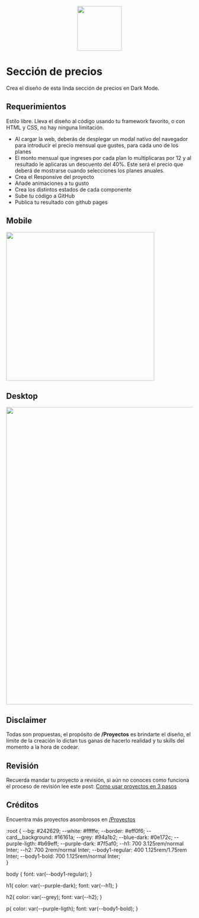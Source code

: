 <div align="center">
<img width="120px"  src="https://raw.githubusercontent.com/no-te-rindas/logo/main/Logo/LeonidasEsteban-destello-envolvente-cuadrada.png" />
</div>

# Sección de precios
Crea el diseño de esta linda sección de precios en Dark Mode.

## Requerimientos
Estilo libre. Lleva el diseño al código usando tu framework favorito, o con HTML y CSS, no hay ninguna limitación.

- Al cargar la web, deberás de desplegar un modal nativo del navegador para introducir el precio mensual que gustes, para cada uno de los planes
- El monto mensual que ingreses por cada plan lo multiplicaras por 12 y al resultado le aplicaras un descuento del 40%. Este será el precio que deberá de mostrarse cuando selecciones los planes anuales.
- Crea el Responsive del proyecto
- Añade animaciones a tu gusto
- Crea los distintos estados de cada componente
- Sube tu código a GitHub
- Publica tu resultado con github pages

## Mobile

<img width="400px" src="https://raw.githubusercontent.com/uxcristopher/imagenes/main/Readmes/Seccio%CC%81n%20de%20precios/Mobile.jpg"/>

## Desktop

<img width="800px" src="https://raw.githubusercontent.com/uxcristopher/imagenes/main/Readmes/Seccio%CC%81n%20de%20precios/Desktop.jpg"/>

## Disclaimer

Todas son propuestas, el propósito de **/Proyectos** es brindarte el diseño, el límite de la creación lo dictan tus ganas de hacerlo realidad y tu skills del momento a la hora de codear.


## Revisión

Recuerda mandar tu proyecto a revisión, si aún no conoces como funciona el proceso de revisión lee este post: [Como usar proyectos en 3 pasos](https://leonidasesteban.com/blog/como-usar-proyectos-en-3-pasos)

## Créditos

Encuentra más proyectos asombrosos en [/Proyectos](https://leonidasesteban.com/proyectos)



:root { 
  --bg: #242629; 
  --white: #fffffe; 
  --border: #eff0f6; 
  --card__background: #16161a; 
  --grey: #94a1b2; 
  --blue-dark: #0e172c; 
  --purple-ligth: #b69eff; 
  --purple-dark: #7f5af0; 
  --h1: 700 3.125rem/normal Inter; 
  --h2: 700 2rem/normal Inter; 
  --body1-regular: 400 1.125rem/1.75rem Inter; 
  --body1-bold: 700 1.125rem/normal Inter;     
}

body {
  font: var(--body1-regular);
}

h1{
  color: var(--purple-dark);
  font: var(--h1);
}

h2{
  color: var(--grey);
  font: var(--h2);
}

p{
  color: var(--purple-ligth);
  font: var(--body1-bold);
}

